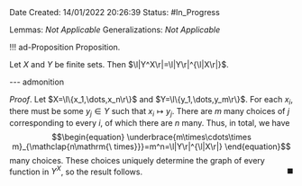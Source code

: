 <br />
<br />

Date Created: 14/01/2022 20:26:39
Status: #In_Progress
 
Lemmas: _Not Applicable_
Generalizations: _Not Applicable_

!!! ad-Proposition Proposition.

Let $X$ and $Y$ be finite sets. Then $\l|Y^X\r|=\l|Y\r|^{\l|X\r|}$.

--- admonition

_Proof_. Let $X=\l\{x_1,\dots,x_n\r\}$ and $Y=\l\{y_1,\dots,y_m\r\}$. For each $x_i$, there must be some $y_j\in Y$ such that $x_i\mapsto y_j$. There are $m$ many choices of $j$ corresponding to every $i$, of which there are $n$ many. Thus, in total, we have
$$\begin{equation}
    \underbrace{m\times\cdots\times m}_{\mathclap{n\mathrm{\ times}}}=m^n=\l|Y\r|^{\l|X\r|}
\end{equation}$$
many choices. These choices uniquely determine the graph of every function in $Y^X$, so the result follows.<span style="float:right;">$\blacksquare$</span>
